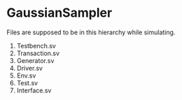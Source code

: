 # GaussianSampler
Files are supposed to be in this hierarchy while simulating. 
1.	Testbench.sv
2.	Transaction.sv
3.	Generator.sv
4.	Driver.sv
5.	Env.sv
6.	Test.sv
7.	Interface.sv

